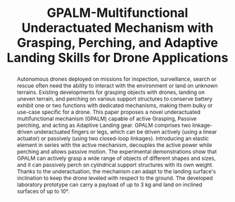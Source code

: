 ---
layout: project-page-new
title: "GPALM-Multifunctional Underactuated Mechanism with Grasping, Perching, and Adaptive Landing Skills for Drone Applications"
authors:
  - name: Deep Patel
    sup: 1
  - name: Nagamanikandan Govindan
    sup: 1
  - name: Manas Reddy Ramidi 
    sup: 1
  - name: Harikumar Kandath 
    sup: 1
affiliations:
  - name: Robotics Research Center, IIIT Hyderabad, India
    link: https://robotics.iiit.ac.in
    sup: 1
permalink: /publications/2025/Deep_GPALM/
abstract: "Autonomous drones deployed on missions for inspection, surveillance, search or rescue often need the ability to interact with the environment or land on unknown terrains. Existing developments for grasping objects with drones, landing on uneven terrain, and perching on various support structures to conserve battery exhibit one or two functions with dedicated mechanisms, making them bulky or use-case specific for a drone. This paper proposes a novel underactuated multifunctional mechanism (GPALM) capable of active Grasping, Passive perching, and acting as Adaptive Landing gear. GPALM comprises two linkage-driven underactuated fingers or legs, which can be driven actively (using a linear actuator) or passively (using two closed-loop linkages). Introducing an elastic element in series with the active mechanism, decouples the active power while perching and allows passive motion. The experimental demonstrations show that GPALM can actively grasp a wide range of objects of different shapes and sizes, and it can passively perch on cylindrical support structures with its own weight. Thanks to the underactuation, the mechanism can adapt to the landing surface's inclination to keep the drone leveled with respect to the ground. The developed laboratory prototype can carry a payload of up to 3 kg and land on inclined surfaces of up to 10°."
#project_page: https://dualarmvil.github.io/Dual-Arm-VIL/
paper: https://asmedigitalcollection.asme.org/mechanismsrobotics/article-abstract/doi/10.1115/1.4068556/1216691/GPALM-Multifunctional-Underactuated-Mechanism-with?redirectedFrom=fulltext
#code: https://github.com/Smart-Wheelchair-RRC/CrowdSurfer
#supplement: https://arxiv.org/abs/2409.16011
#video: https://iiithydresearch-my.sharepoint.com/personal/shreya_bollimuntha_research_iiit_ac_in/_layouts/15/stream.aspx?id=%2Fpersonal%2Fshreya%5Fbollimuntha%5Fresearch%5Fiiit%5Fac%5Fin%2FDocuments%2FAttachments%2FICRA%5F2025%2Emp4&ga=1&referrer=StreamWebApp%2EWeb&referrerScenario=AddressBarCopied%2Eview%2Edc06e0cd%2Dbfc3%2D4581%2D9eef%2Da7753f1e437a
#iframe: https://www.youtube.com/embed/BMDCYdxfaXM
#demo: https://anyloc.github.io/#interactive_demo

---